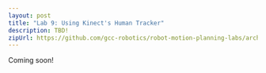 ```yaml
---
layout: post
title: "Lab 9: Using Kinect's Human Tracker"
description: TBD!
zipUrl: https://github.com/gcc-robotics/robot-motion-planning-labs/archive/gh-pages.zip
---
```


Coming soon!
